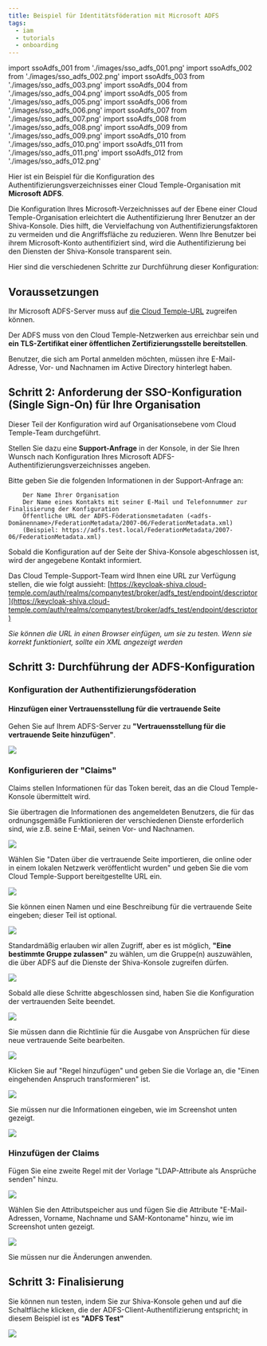 ```yaml
---
title: Beispiel für Identitätsföderation mit Microsoft ADFS
tags:
  - iam
  - tutorials
  - onboarding
---
```

import ssoAdfs_001 from './images/sso_adfs_001.png'
import ssoAdfs_002 from './images/sso_adfs_002.png'
import ssoAdfs_003 from './images/sso_adfs_003.png'
import ssoAdfs_004 from './images/sso_adfs_004.png'
import ssoAdfs_005 from './images/sso_adfs_005.png'
import ssoAdfs_006 from './images/sso_adfs_006.png'
import ssoAdfs_007 from './images/sso_adfs_007.png'
import ssoAdfs_008 from './images/sso_adfs_008.png'
import ssoAdfs_009 from './images/sso_adfs_009.png'
import ssoAdfs_010 from './images/sso_adfs_010.png'
import ssoAdfs_011 from './images/sso_adfs_011.png'
import ssoAdfs_012 from './images/sso_adfs_012.png'

Hier ist ein Beispiel für die Konfiguration des Authentifizierungsverzeichnisses einer Cloud Temple-Organisation mit __Microsoft ADFS__.

Die Konfiguration Ihres Microsoft-Verzeichnisses auf der Ebene einer Cloud Temple-Organisation erleichtert die Authentifizierung Ihrer Benutzer an der Shiva-Konsole.
Dies hilft, die Vervielfachung von Authentifizierungsfaktoren zu vermeiden und die Angriffsfläche zu reduzieren.
Wenn Ihre Benutzer bei ihrem Microsoft-Konto authentifiziert sind, wird die Authentifizierung bei den Diensten der Shiva-Konsole transparent sein.

Hier sind die verschiedenen Schritte zur Durchführung dieser Konfiguration:

## Voraussetzungen

Ihr Microsoft ADFS-Server muss auf [die Cloud Temple-URL](https://keycloak-shiva.cloud-temple.com/auth/) zugreifen können.

Der ADFS muss von den Cloud Temple-Netzwerken aus erreichbar sein und __ein TLS-Zertifikat einer öffentlichen Zertifizierungsstelle bereitstellen__.

Benutzer, die sich am Portal anmelden möchten, müssen ihre E-Mail-Adresse, Vor- und Nachnamen im Active Directory hinterlegt haben.

## Schritt 2: Anforderung der SSO-Konfiguration (Single Sign-On) für Ihre Organisation

Dieser Teil der Konfiguration wird auf Organisationsebene vom Cloud Temple-Team durchgeführt.

Stellen Sie dazu eine __Support-Anfrage__ in der Konsole, in der Sie Ihren Wunsch nach Konfiguration Ihres Microsoft ADFS-Authentifizierungsverzeichnisses angeben.

Bitte geben Sie die folgenden Informationen in der Support-Anfrage an:

```
    Der Name Ihrer Organisation
    Der Name eines Kontakts mit seiner E-Mail und Telefonnummer zur Finalisierung der Konfiguration
    Öffentliche URL der ADFS-Föderationsmetadaten (<adfs-Domänenname>/FederationMetadata/2007-06/FederationMetadata.xml)
    (Beispiel: https://adfs.test.local/FederationMetadata/2007-06/FederationMetadata.xml)
```

Sobald die Konfiguration auf der Seite der Shiva-Konsole abgeschlossen ist, wird der angegebene Kontakt informiert.

Das Cloud Temple-Support-Team wird Ihnen eine URL zur Verfügung stellen, die wie folgt aussieht: [https://keycloak-shiva.cloud-temple.com/auth/realms/companytest/broker/adfs_test/endpoint/descriptor](https://keycloak-shiva.cloud-temple.com/auth/realms/companytest/broker/adfs_test/endpoint/descriptor)

*Sie können die URL in einen Browser einfügen, um sie zu testen. Wenn sie korrekt funktioniert, sollte ein XML angezeigt werden*

## Schritt 3: Durchführung der ADFS-Konfiguration

### Konfiguration der Authentifizierungsföderation

#### Hinzufügen einer Vertrauensstellung für die vertrauende Seite

Gehen Sie auf Ihrem ADFS-Server zu __"Vertrauensstellung für die vertrauende Seite hinzufügen"__.

<img src={ssoAdfs_001} />

### Konfigurieren der "Claims"

Claims stellen Informationen für das Token bereit, das an die Cloud Temple-Konsole übermittelt wird.

Sie übertragen die Informationen des angemeldeten Benutzers, die für das ordnungsgemäße Funktionieren der verschiedenen Dienste erforderlich sind, wie z.B. seine E-Mail, seinen Vor- und Nachnamen.

<img src={ssoAdfs_002} />

Wählen Sie "Daten über die vertrauende Seite importieren, die online oder in einem lokalen Netzwerk veröffentlicht wurden" und geben Sie die vom Cloud Temple-Support bereitgestellte URL ein.

<img src={ssoAdfs_003} />

Sie können einen Namen und eine Beschreibung für die vertrauende Seite eingeben; dieser Teil ist optional.

<img src={ssoAdfs_004} />

Standardmäßig erlauben wir allen Zugriff, aber es ist möglich, __"Eine bestimmte Gruppe zulassen"__ zu wählen, um die Gruppe(n) auszuwählen, die über ADFS auf die Dienste der Shiva-Konsole zugreifen dürfen.

<img src={ssoAdfs_005} />

Sobald alle diese Schritte abgeschlossen sind, haben Sie die Konfiguration der vertrauenden Seite beendet.

<img src={ssoAdfs_006} />

Sie müssen dann die Richtlinie für die Ausgabe von Ansprüchen für diese neue vertrauende Seite bearbeiten.

<img src={ssoAdfs_007} />

Klicken Sie auf "Regel hinzufügen" und geben Sie die Vorlage an, die "Einen eingehenden Anspruch transformieren" ist.

<img src={ssoAdfs_008} />

Sie müssen nur die Informationen eingeben, wie im Screenshot unten gezeigt.

<img src={ssoAdfs_009} />

### Hinzufügen der Claims

Fügen Sie eine zweite Regel mit der Vorlage "LDAP-Attribute als Ansprüche senden" hinzu.

<img src={ssoAdfs_010} />

Wählen Sie den Attributspeicher aus und fügen Sie die Attribute "E-Mail-Adressen, Vorname, Nachname und SAM-Kontoname" hinzu, wie im Screenshot unten gezeigt.

<img src={ssoAdfs_011} />

Sie müssen nur die Änderungen anwenden.

## Schritt 3: Finalisierung

Sie können nun testen, indem Sie zur Shiva-Konsole gehen und auf die Schaltfläche klicken, die der ADFS-Client-Authentifizierung entspricht; in diesem Beispiel ist es __"ADFS Test"__

<img src={ssoAdfs_012} />

